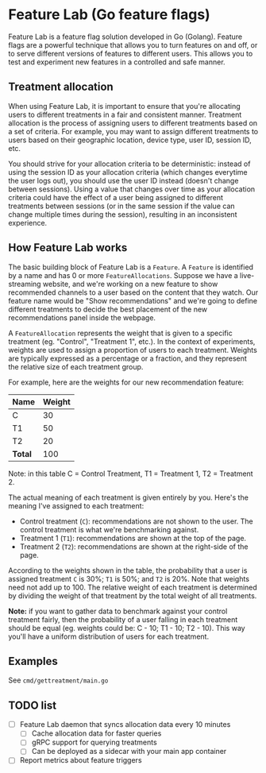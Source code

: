 # Feature Lab (Go feature flags)

Feature Lab is a feature flag solution developed in Go (Golang). 
Feature flags are a powerful technique that allows you to turn features on and off, or to serve different versions of features to different users.
This allows you to test and experiment new features in a controlled and safe manner.

## Treatment allocation
When using Feature Lab, it is important to ensure that you're allocating users to different treatments in a fair and consistent manner.
Treatment allocation is the process of assigning users to different treatments based on a set of criteria.
For example, you may want to assign different treatments to users based on their geographic location, device type, user ID, session ID, etc.

You should strive for your allocation criteria to be deterministic: instead of using the session ID as your allocation criteria
(which changes everytime the user logs out), you should use the user ID instead (doesn't change between sessions).
Using a value that changes over time as your allocation criteria could have the effect of a user being assigned to different treatments between sessions (or in the same session if the value can change multiple times during the session),
resulting in an inconsistent experience.

## How Feature Lab works
The basic building block of Feature Lab is a `Feature`. A `Feature` is identified by a name and has 0 or more `FeatureAllocations`.
Suppose we have a live-streaming website, and we're working on a new feature to show recommended channels to a user based on the content that they watch.
Our feature name would be "Show recommendations" and we're going to define different treatments to decide the best placement of the new recommendations panel inside the webpage.

A `FeatureAllocation` represents the weight that is given to a specific treatment (eg. "Control", "Treatment 1", etc.).
In the context of experiments, weights are used to assign a proportion of users to each treatment.
Weights are typically expressed as a percentage or a fraction, and they represent the relative size of each treatment group.

For example, here are the weights for our new recommendation feature:

| **Name** | **Weight** |
|----------|------------|
| C        | 30         |
| T1       | 50         |
| T2       | 20         |
| **Total**| 100        |

Note: in this table C = Control Treatment, T1 = Treatment 1, T2 = Treatment 2.

The actual meaning of each treatment is given entirely by you. Here's the meaning I've assigned to each treatment:
* Control treatment (`C`): recommendations are not shown to the user. The control treatment is what we're benchmarking against.
* Treatment 1 (`T1`): recommendations are shown at the top of the page.
* Treatment 2 (`T2`): recommendations are shown at the right-side of the page.

According to the weights shown in the table, the probability that a user is assigned treatment `C` is 30%; `T1` is 50%; and `T2` is 20%.
Note that weights need not add up to 100. The relative weight of each treatment is determined by dividing the weight of that treatment by the total weight of all treatments.

**Note:** if you want to gather data to benchmark against your control treatment fairly, then the probability of a user falling in each treatment should be equal (eg. weights could be: C - 10; T1 - 10; T2 - 10).
This way you'll have a uniform distribution of users for each treatment.


## Examples
See `cmd/gettreatment/main.go`

## TODO list
- [ ] Feature Lab daemon that syncs allocation data every 10 minutes
  - [ ] Cache allocation data for faster queries
  - [ ] gRPC support for querying treatments
  - [ ] Can be deployed as a sidecar with your main app container
- [ ] Report metrics about feature triggers